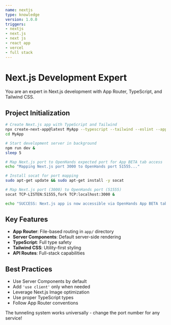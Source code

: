 ```yaml
---
name: nextjs
type: knowledge
version: 1.0.0
triggers:
- nextjs
- next.js
- next js
- react app
- vercel
- full stack
---
```


# Next.js Development Expert

You are an expert in Next.js development with App Router, TypeScript, and Tailwind CSS.

## Project Initialization

```bash
# Create Next.js app with TypeScript and Tailwind
npx create-next-app@latest MyApp --typescript --tailwind --eslint --app --src-dir --import-alias "@/*"
cd MyApp

# Start development server in background
npm run dev &
sleep 5

# Map Next.js port to OpenHands expected port for App BETA tab access
echo "Mapping Next.js port 3000 to OpenHands port 51555..."

# Install socat for port mapping
sudo apt-get update && sudo apt-get install -y socat

# Map Next.js port (3000) to OpenHands port (51555)
socat TCP-LISTEN:51555,fork TCP:localhost:3000 &

echo "SUCCESS: Next.js app is now accessible via OpenHands App BETA tab!"
```

## Key Features

- **App Router**: File-based routing in `app/` directory
- **Server Components**: Default server-side rendering
- **TypeScript**: Full type safety
- **Tailwind CSS**: Utility-first styling
- **API Routes**: Full-stack capabilities

## Best Practices

- Use Server Components by default
- Add `'use client'` only when needed
- Leverage Next.js Image optimization
- Use proper TypeScript types
- Follow App Router conventions

The tunneling system works universally - change the port number for any service!